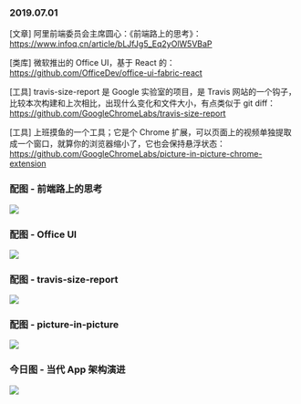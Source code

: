 ### 2019.07.01

[文章] 阿里前端委员会主席圆心：《前端路上的思考》：<https://www.infoq.cn/article/bLJfJg5_Eq2yOlW5VBaP>

[类库] 微软推出的 Office UI，基于 React 的：<https://github.com/OfficeDev/office-ui-fabric-react>

[工具] travis-size-report 是 Google 实验室的项目，是 Travis 网站的一个钩子，比较本次构建和上次相比，出现什么变化和文件大小，有点类似于 git diff：<https://github.com/GoogleChromeLabs/travis-size-report>

[工具] 上班摸鱼的一个工具；它是个 Chrome 扩展，可以页面上的视频单独提取成一个窗口，就算你的浏览器缩小了，它也会保持悬浮状态：<https://github.com/GoogleChromeLabs/picture-in-picture-chrome-extension>


### 配图 - 前端路上的思考
![](https://static001.infoq.cn/resource/image/4c/81/4c572bd1d4343085c16a595f81c58a81.png)

### 配图 - Office UI
![](https://user-images.githubusercontent.com/785361/50458071-45b58d00-0915-11e9-90c0-ad8789c99db5.png)

### 配图 - travis-size-report
![](https://user-images.githubusercontent.com/93594/55636656-3ae38180-57bb-11e9-9fad-e8cf0a262957.png)

### 配图 - picture-in-picture
![](https://camo.githubusercontent.com/0ade48acd75de2208c39e3c499f84c2fbfce47ba/687474703a2f2f692e696d6775722e636f6d2f323037636833362e6a7067)

### 今日图 - 当代 App 架构演进
![](http://qn.40zhe.com/16bab4947466f068)
